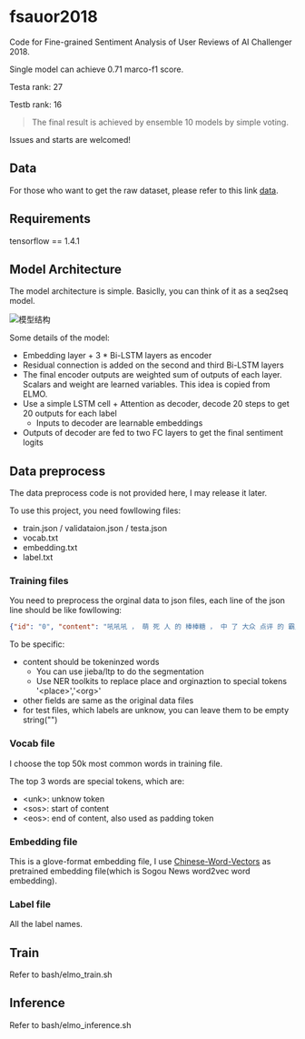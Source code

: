 # fsauor2018

Code for Fine-grained Sentiment Analysis of User Reviews of AI Challenger 2018.

Single model can achieve 0.71 marco-f1 score.

Testa rank: 27

Testb rank: 16

> The final result is achieved by ensemble 10 models by simple voting.

Issues and starts are welcomed!

## Data

For those who want to get the raw dataset, please refer to this link [data](https://drive.google.com/file/d/1OInXRx_OmIJgK3ZdoFZnmqUi0rGfOaQo/view?usp=sharing).

## Requirements

tensorflow == 1.4.1

## Model Architecture

The model architecture is simple. Basiclly, you can think of it as a seq2seq model.

![模型结构](img/model.png)

Some details of the model:

- Embedding layer + 3 * Bi-LSTM layers as encoder
- Residual connection is added on the second and third Bi-LSTM layers
- The final encoder outputs are weighted sum of outputs of each layer. Scalars and weight are learned variables. This idea is copied from ELMO.
- Use a simple LSTM cell + Attention as decoder, decode 20 steps to get 20 outputs for each label
    - Inputs to decoder are learnable embeddings
- Outputs of decoder are fed to two FC layers to get the final sentiment logits

## Data preprocess

The data preprocess code is not provided here, I may release it later.

To use this project, you need fowllowing files:

- train.json / validataion.json / testa.json
- vocab.txt
- embedding.txt
- label.txt

### Training files

You need to preprocess the orginal data to json files, each line of the json line should be like fowllowing:

```json
{"id": "0", "content": "吼吼吼 ， 萌 死 人 的 棒棒糖 ， 中 了 大众 点评 的 霸王餐 ， 太 可爱 了 。 一直 就 好奇 这个 棒棒 糖 是 怎么 个 东西 ， 大众 点评 给 了 我 这个 土老 冒 一个 见识 的 机会 。 看 介绍 棒棒 糖 是 用 <place> 糖 做 的 ， 不 会 很 甜 ， 中间 的 照片 是 糯米 的 ， 能 食用 ， 真是 太 高端 大气 上档次 了 ， 还 可以 买 蝴蝶 结扎口 ， 送 人 可以 买 礼盒 。 我 是 先 打 的 卖家 电话 ， 加 了 微信 ， 给 卖家传 的 照片 。 等 了 几 天 ， 卖家 就 告诉 我 可以 取 货 了 ， 去 <place> 那 取 的 。 虽然 连 卖家 的 面 都 没 见到 ， 但是 还是 谢谢 卖家 送 我 这么 可爱 的 东西 ， 太 喜欢 了 ， 这 哪 舍得 吃 啊 。", "location_traffic_convenience": "-2", "location_distance_from_business_district": "-2", "location_easy_to_find": "-2", "service_wait_time": "-2", "service_waiters_attitude": "1", "service_parking_convenience": "-2", "service_serving_speed": "-2", "price_level": "-2", "price_cost_effective": "-2", "price_discount": "1", "environment_decoration": "-2", "environment_noise": "-2", "environment_space": "-2", "environment_cleaness": "-2", "dish_portion": "-2", "dish_taste": "-2", "dish_look": "1", "dish_recommendation": "-2", "others_overall_experience": "1", "others_willing_to_consume_again": "-2"}
```

To be specific:
- content should be tokeninzed words
    - You can use jieba/ltp to do the segmentation
    - Use NER toolkits to replace place and orginaztion to special tokens '\<place>','\<org>'
- other fields are same as the original data files
- for test files, which labels are unknow, you can leave them to be empty string("")

### Vocab file

I choose the top 50k most common words in training file.

The top 3 words are special tokens, which are:
- \<unk>: unknow token
- \<sos>: start of content
- \<eos>: end of content, also used as padding token

### Embedding file

This is a glove-format embedding file, I use [Chinese-Word-Vectors](https://github.com/Embedding/Chinese-Word-Vectors) as pretrained embedding file(which is Sogou News word2vec word embedding).

### Label file

All the label names.

## Train

Refer to bash/elmo_train.sh

## Inference

Refer to bash/elmo_inference.sh
